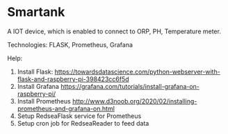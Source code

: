 # Smartank
A IOT device, which is enabled to connect to ORP, PH, Temperature meter.

Technologies:
FLASK, Prometheus, Grafana

Help:
1. Install Flask:
https://towardsdatascience.com/python-webserver-with-flask-and-raspberry-pi-398423cc6f5d
2. Install Grafana https://grafana.com/tutorials/install-grafana-on-raspberry-pi/
3. Install Prometheus http://www.d3noob.org/2020/02/installing-prometheus-and-grafana-on.html
4. Setup RedseaFlask service for Prometheus
5. Setup cron job for RedseaReader to feed data
